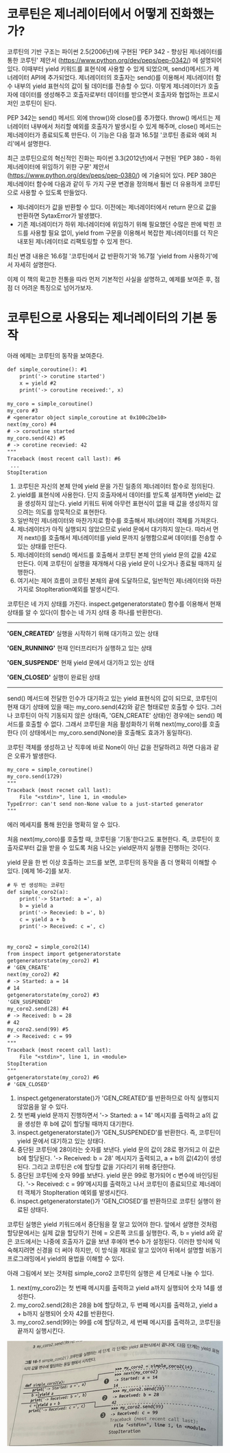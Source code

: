 <!-- 
- [UML클래스전략패턴](https://github.com/hyeonDD/fluent_python/blob/master/Part16/ex16-1/UML_class_diagram.png)
 -->
# 코루틴은 제너레이터에서 어떻게 진화했는가?
코루틴의 기반 구조는 파이썬 2.5(2006년)에 구현된 'PEP 342 - 향상된 제너레이터를 통한 코루틴' 제안서 (https://www.python.org/dev/peps/pep-0342/) 에 설명되어 있다. 이때부터 yield 키워드를 표현식에 사용할 수 있게 되었으며, send()메서드가 제너레이터 API에 추가되었다. 제너레이터의 호출자는 send()를 이용해서 제너레이터 함수 내부의 yield 표현식의 값이 될 데이터를 전송할 수 있다. 이렇게 제너레이터가 호출자에 데이터를 생성해주고 호출자로부터 데이터를 받으면서 호출자와 협업하는 프로시저인 코루틴이 된다.

PEP 342는 send() 메서드 외에 throw()와 close()를 추가했다. throw() 메서드는 제너레이터 내부에서 처리할 예외를 호출자가 발생시킬 수 있게 해주며, close() 메서드는 제너레이터가 종료되도록 만든다. 이 기능은 다음 절과 16.5절 '코루틴 종료와 예외 처리'에서 설명한다.

최근 코루틴으로의 혁신적인 진화는 파이썬 3.3(2012년)에서 구현된 'PEP 380 - 하위 제너레이터에 위임하기 위한 구문' 제안서 (https://www.python.org/dev/peps/pep-0380/) 에 기술되어 있다. PEP 380은 제너레이터 함수에 다음과 같이 두 가지 구문 변경을 정의해서 훨씬 더 유용하게 코루틴으로 사용할 수 있도록 만들었다.
* 제너레이터가 값을 반환할 수 있다. 이전에는 제너레이터에서 return 문으로 값을 반환하면 SytaxError가 발생했다.
* 기존 제너레이터가 하위 제너레이터에 위임하기 위해 필요했던 수많은 판에 박힌 코드를 사용할 필요 없이, yield from 구문을 이용해서 복잡한 제너레이터를 더 작은 내포된 제너레이터로 리팩토링할 수 있게 한다.

최신 변경 내용은 16.6절 '코루틴에서 값 반환하기'와 16.7절 'yield from 사용하기'에서 자세히 설명한다.

이제 이 책의 확고한 전통을 따라 먼저 기본적인 사실을 설명하고, 예제를 보여준 후, 점점 더 어려운 특징으로 넘어가보자.

# 코루틴으로 사용되는 제너레이터의 기본 동작

아래 에제는 코루틴의 동작을 보여준다.
```
def simple_coroutine(): #1
    print('-> corutine started')
    x = yield #2
    print('-> coroutine received:', x)

my_coro = simple_coroutine()
my_coro #3
# <generator object simple_coroutine at 0x100c2be10>
next(my_coro) #4
# -> coroutine started
my_coro.send(42) #5
# -> corotine recevied: 42
"""
Traceback (most recent call last): #6
 ...
StopIteration
```
1. 코루틴은 자신의 본체 안에 yield 문을 가진 일종의 제너레이터 함수로 정의된다.
2. yield를 표현식에 사용한다. 단지 호출자에서 데이터를 받도록 설계하면 yield는 값을 생성하지 않는다. yield 키워드 뒤에 아무런 표현식이 없을 때 값을 생성하지 않으려는 의도를 암묵적으로 표현한다.
3. 일반적인 제너레이터와 마찬가지로 함수를 호출해서 제너레이터 객체를 가져온다.
4. 제너레이터가 아직 실행되지 않았으므로 yield 문에서 대기하지 않는다. 따라서 먼저 next()를 호출해서 제너레이터를 yield 문까지 실행함으로써 데이터를 전송할 수 있는 상태를 만든다.
5. 제너레이터의 send() 메서드를 호출해서 코루틴 본체 안의 yield 문의 값을 42로 만든다. 이제 코루틴이 실행을 재개해서 다음 yield 문이 나오거나 종료될 때까지 실행한다.
6. 여기서는 제어 흐름이 코루틴 본체의 끝에 도달하므로, 일반적인 제너레이터와 마찬가지로 StopIteration예외를 발생시킨다.

코루틴은 네 가지 상태를 가진다. inspect.getgeneratorstate() 함수를 이용해서 현재 상태를 알 수 있다(이 함수는 네 가지 상태 중 하나를 반환한다).

---

**'GEN_CREATED'**
실행을 시작하기 위해 대기하고 있는 상태

**'GEN_RUNNING'**
현재 인터프리터가 실행하고 있는 상태

**'GEN_SUSPENDE'**
현재 yield 문에서 대기하고 있는 상태

**'GEN_CLOSED'**
실행이 완료된 상태

---

send() 메서드에 전달한 인수가 대기하고 있는 yield 표현식의 값이 되므로, 코루틴이 현재 대기 상태에 있을 때는 my_coro.send(42)와 같은 형태로만 호출할 수 있다. 그러나 코루틴이 아직 기동되지 않은 상태(즉, 'GEN_CREATE' 상태)인 경우에는 send() 메서드를 호출할 수 없다. 그래서 코루틴을 처음 활성화하기 위해 next(my_coro)를 호출한다 (이 상태에서는 my_coro.send(None)을 호출해도 효과가 동일하다).

코루틴 객체를 생성하고 난 직후에 바로 None이 아닌 값을 전달하려고 하면 다음과 같은 오류가 발생한다.
```
my_coro = simple_coroutine()
my_coro.send(1729)
"""
Traceback (most recnet call last):
    File "<stdin>", line 1, in <module>
TypeError: can't send non-None value to a just-started generator
"""
```

에러 메세지를 통해 원인을 명확히 알 수 있다.

처음 next(my_coro)를 호출할 때, 코루틴을 '기동'한다고도 표현한다. 즉, 코루틴이 호출자로부터 값을 받을 수 있도록 처음 나오는 yield문까지 실행을 진행하는 것이다.

yield 문을 한 번 이상 호출하는 코드를 보면, 코루틴의 동작을 좀 더 명확히 이해할 수 있다. [예제 16-2]를 보자.

```
# 두 번 생성하는 코루틴
def simple_coro2(a):
    print('-> Started: a =', a)
    b = yield a
    print('-> Recevied: b =', b)
    c = yield a + b
    print('-> Received: c =', c)


my_coro2 = simple_coro2(14)
from inspect import getgeneratorstate
getgeneratorstate(my_coro2) #1
# 'GEN_CREATE'
next(my_coro2) #2
# -> Started: a = 14
# 14
getgeneratorstate(my_coro2) #3
'GEN_SUSPENDED'
my_coro2.send(28) #4
# -> Received: b = 28
# 42
my_coro2.send(99) #5
# -> Received: c = 99
"""
Traceback (most recent call last):
    File "<stdin>", line 1, in <module>
StopIteration
"""
getgeneratorstate(my_coro2) #6
# 'GEN_CLOSED'
```
1. inspect.getgeneratorstate()가 'GEN_CREATED'를 반환하므로 아직 실행되지 않았음을 알 수 있다.
2. 첫 번째 yield 문까지 진행하면서 '-> Started: a = 14' 메시지를 출력하고 a의 값을 생성한 후 b에 값이 할당될 때까지 대기한다.
3. inspect.getgeneratorstate()가 'GEN_SUSPENDED'를 반환한다. 즉, 코루틴이 yield 문에서 대기하고 있는 상태다.
4. 중단된 코루틴에 28이라는 숫자를 보낸다. yield 문의 값이 28로 평가되고 이 값은 b에 할당된다. '-> Received: b = 28' 메시지가 출력되고, a + b의 값(42)이 생성된다. 그리고 코루틴은 c에 할당할 값을 기다리기 위해 중단한다.
5. 중단된 코루틴에 숫자 99를 보낸다. yield 문은 99로 평가되어 c 변수에 바인딩된다. '-> Received: c = 99'메시지를 출력하고 나서 코루틴이 종료되므로 제너레이터 객체가 StopIteration 예외를 발생시킨다.
6. inspect.getgeneratorstate()가 'GEN_ClOSED'를 반환하므로 코루틴 실행이 완료된 상태다.

코루틴 실행은 yield 키워드에서 중단됨을 잘 알고 있어야 한다. 앞에서 설명한 것처럼 할당문에서는 실제 값을 할당하기 전에 = 오른쪽 코드를 실행한다. 즉, b = yield a와 같은 코드에서는 나중에 호출자가 값을 보낸 후에야 변수 b가 설정된다. 이러한 방식에 익숙해지려면 신경을 더 써야 하지만, 이 방식을 제대로 알고 있어야 뒤에서 설명할 비동기 프로그래밍에서 yield의 용법을 이해할 수 있다.

아래 그림에서 보는 것처럼 simple_coro2 코루틴의 실행은 세 단계로 나눌 수 있다.

1. next(my_coro2)는 첫 번째 메시지를 출력하고 yield a까지 실행되어 숫자 14를 생성한다.
2. my_coro2.send(28)은 28을 b에 할당하고, 두 번째 메시지를 출력하고, yield a + b까지 실행되어 숫자 42를 반환한다.
3. my_coro2.send(99)는 99를 c에 할당하고, 세 번째 메시지를 출력하고, 코루틴을 끝까지 실행시킨다.

![simple_coro2](https://github.com/hyeonDD/fluent_python/blob/master/Part16/ex16-1~2/simple_coro2.png)